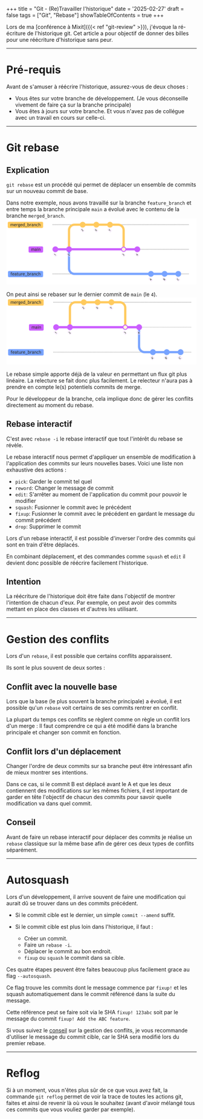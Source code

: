 +++
title = "Git - (Re)Travailler l'historique"
date = '2025-02-27'
draft = false
tags = ["Git", "Rebase"]
showTableOfContents = true
+++

Lors de ma [conférence à Mixit]({{< ref "git-review" >}}),
j'évoque la ré-écriture de l'historique git.
Cet article a pour objectif de donner des billes pour
une réécriture d'historique sans peur.

--- 

# Pré-requis

Avant de s'amuser à réécrire l'historique, assurez-vous de deux choses :
 - Vous êtes sur votre branche de développement. (Je vous déconseille vivement de faire ça sur la branche principale)
 - Vous êtes à jours sur votre branche. Et vous n'avez pas de collégue avec un travail en cours sur celle-ci.

---

# Git rebase

## Explication

``git rebase`` est un procédé qui permet de déplacer un ensemble de commits 
sur un nouveau commit de base.

Dans notre exemple, nous avons travaillé sur la branche `feature_branch` 
et entre temps la branche principale `main` a évolué avec le contenu de la branche `merged_branch`.
![Exemple d'un flow git avant un rebase](rebase-before.png)

On peut ainsi se rebaser sur le dernier commit de  ``main`` (le `4`).
![Exemple d'un flow git après un rebase](rebase-after.png)

Le rebase simple apporte déjà de la valeur en permettant un flux git plus
linéaire. La relecture se fait donc plus facilement. Le relecteur n'aura pas à prendre
en compte le(s) potentiels commits de merge.

Pour le développeur de la branche, cela implique donc de gérer les conflits directement au moment du rebase.

## Rebase interactif

C'est avec ``rebase -i`` le rebase interactif que tout l'intérêt du rebase se révèle.

Le rebase interactif nous permet d'appliquer un ensemble de modification à l'application 
des commits sur leurs nouvelles bases. 
Voici une liste non exhaustive des actions :
- `pick`: Garder le commit tel quel
- `reword`: Changer le message de commit
- `edit`: S'arrêter au moment de l'application du commit pour pouvoir le modifier
- `squash`: Fusionner le commit avec le précédent
- `fixup`: Fusionner le commit avec le précédent en gardant le message du commit précédent
- `drop`: Supprimer le commit

Lors d'un rebase interactif, il est possible d'inverser l'ordre des commits qui sont en train d'être déplacés.

En combinant déplacement, et des commandes comme `squash` et `edit` il devient donc possible de réécrire facilement
l'historique.

## Intention
La réécriture de l'historique doit être faite dans l'objectif de montrer l'intention
de chacun d'eux.
Par exemple, on peut avoir des commits mettant en place des classes et d'autres les utilisant.

---

# Gestion des conflits
Lors d'un ``rebase``, il est possible que certains conflits apparaissent. 

Ils sont le plus souvent de deux sortes : 

## Conflit avec la nouvelle base
Lors que la base (le plus souvent la branche principale) a évolué, il est
possible qu'un `rebase` voit certains de ses commits rentrer en conflit.

La plupart du temps ces conflits se règlent comme on règle un conflit lors d'un merge :
Il faut comprendre ce qui a été modifié dans la branche principale et changer son commit en fonction.

## Conflit lors d'un déplacement
Changer l'ordre de deux commits sur sa branche peut être intéressant afin de mieux
montrer ses intentions.

Dans ce cas, si le commit B est déplacé avant le A et que les deux contiennent
des modifications sur les mêmes fichiers, il est important de garder en tête 
l'objectif de chacun des commits pour savoir quelle modification va dans quel commit.

## Conseil
Avant de faire un rebase interactif pour déplacer des commits je 
réalise un `rebase` classique sur la même base afin de gérer ces deux types de conflits
séparément.

---

# Autosquash

Lors d'un développement, il arrive souvent de faire une modification qui aurait 
dû se trouver dans un des commits précédent.

- Si le commit cible est le dernier, un simple ``commit --amend`` suffit.

- Si le commit cible est plus loin dans l'historique, il faut : 
  - Créer un commit.
  - Faire un `rebase -i`.
  - Déplacer le commit au bon endroit.
  - `fixup` ou `squash` le commit dans sa cible.

Ces quatre étapes peuvent être faites beaucoup plus facilement grace au flag `--autosquash`.

Ce flag trouve les commits dont le message commence par ``fixup!`` et les squash automatiquement
dans le commit référencé dans la suite du message. 

Cette référence peut se faire soit via le SHA ``fixup! 123abc`` 
soit par le message du commit ``fixup! Add the ABC feature``.

Si vous suivez le [conseil](#conseil) sur la gestion des conflits, je vous 
recommande d'utiliser le message du commit cible, car le SHA sera modifié
lors du premier rebase.

---

# Reflog
Si à un moment, vous n'êtes plus sûr de ce que vous avez fait, la commande 
``git reflog`` permet de voir la trace de toutes les actions git, faites et ainsi 
de revenir là où vous le souhaitez (avant d'avoir mélangé tous ces commits que vous 
vouliez garder par exemple).





